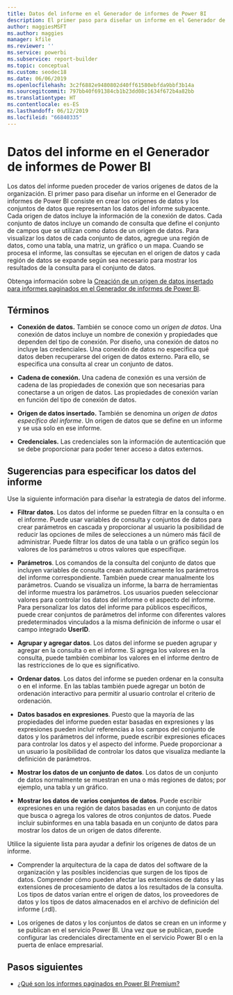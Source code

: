 ```yaml
---
title: Datos del informe en el Generador de informes de Power BI
description: El primer paso para diseñar un informe en el Generador de informes paginados de Power BI consiste en crear los orígenes de datos y los conjuntos de datos que representan los datos del informe subyacente.
author: maggiesMSFT
ms.author: maggies
manager: kfile
ms.reviewer: ''
ms.service: powerbi
ms.subservice: report-builder
ms.topic: conceptual
ms.custom: seodec18
ms.date: 06/06/2019
ms.openlocfilehash: 3c2f6882e9480802d40ff61580ebfda9bbf3b14a
ms.sourcegitcommit: 797bb40f691384cb1b23dd08c1634f672b4a82bb
ms.translationtype: HT
ms.contentlocale: es-ES
ms.lasthandoff: 06/12/2019
ms.locfileid: "66840335"
---
```

# <a name="report-data-in-power-bi-report-builder"></a>Datos del informe en el Generador de informes de Power BI

Los datos del informe pueden proceder de varios orígenes de datos de la organización. El primer paso para diseñar un informe en el Generador de informes de Power BI consiste en crear los orígenes de datos y los conjuntos de datos que representan los datos del informe subyacente. Cada origen de datos incluye la información de la conexión de datos. Cada conjunto de datos incluye un comando de consulta que define el conjunto de campos que se utilizan como datos de un origen de datos. Para visualizar los datos de cada conjunto de datos, agregue una región de datos, como una tabla, una matriz, un gráfico o un mapa. Cuando se procesa el informe, las consultas se ejecutan en el origen de datos y cada región de datos se expande según sea necesario para mostrar los resultados de la consulta para el conjunto de datos.  

Obtenga información sobre la [Creación de un origen de datos insertado para informes paginados en el Generador de informes de Power BI](paginated-reports-embedded-data-source.md).


##  <a name="BkMk_ReportDataTerms"></a> Términos  
  
- **Conexión de datos.** También se conoce como un *origen de datos*. Una conexión de datos incluye un nombre de conexión y propiedades que dependen del tipo de conexión. Por diseño, una conexión de datos no incluye las credenciales. Una conexión de datos no especifica qué datos deben recuperarse del origen de datos externo. Para ello, se especifica una consulta al crear un conjunto de datos.  
  
- **Cadena de conexión.** Una cadena de conexión es una versión de cadena de las propiedades de conexión que son necesarias para conectarse a un origen de datos. Las propiedades de conexión varían en función del tipo de conexión de datos.  
  
- **Origen de datos insertado.** También se denomina un *origen de datos específico del informe*. Un origen de datos que se define en un informe y se usa solo en ese informe.  
  
- **Credenciales.** Las credenciales son la información de autenticación que se debe proporcionar para poder tener acceso a datos externos.  
  
##  <a name="BkMk_ReportDataTips"></a> Sugerencias para especificar los datos del informe

 Use la siguiente información para diseñar la estrategia de datos del informe.  
  
- **Filtrar datos**. Los datos del informe se pueden filtrar en la consulta o en el informe. Puede usar variables de consulta y conjuntos de datos para crear parámetros en cascada y proporcionar al usuario la posibilidad de reducir las opciones de miles de selecciones a un número más fácil de administrar. Puede filtrar los datos de una tabla o un gráfico según los valores de los parámetros u otros valores que especifique.  
  
- **Parámetros**. Los comandos de la consulta del conjunto de datos que incluyen variables de consulta crean automáticamente los parámetros del informe correspondiente. También puede crear manualmente los parámetros. Cuando se visualiza un informe, la barra de herramientas del informe muestra los parámetros. Los usuarios pueden seleccionar valores para controlar los datos del informe o el aspecto del informe. Para personalizar los datos del informe para públicos específicos, puede crear conjuntos de parámetros del informe con diferentes valores predeterminados vinculados a la misma definición de informe o usar el campo integrado **UserID**. 
  
- **Agrupar y agregar datos**. Los datos del informe se pueden agrupar y agregar en la consulta o en el informe. Si agrega los valores en la consulta, puede también combinar los valores en el informe dentro de las restricciones de lo que es significativo.  
  
- **Ordenar datos**. Los datos del informe se pueden ordenar en la consulta o en el informe. En las tablas también puede agregar un botón de ordenación interactivo para permitir al usuario controlar el criterio de ordenación.  
  
- **Datos basados en expresiones**. Puesto que la mayoría de las propiedades del informe pueden estar basadas en expresiones y las expresiones pueden incluir referencias a los campos del conjunto de datos y los parámetros del informe, puede escribir expresiones eficaces para controlar los datos y el aspecto del informe. Puede proporcionar a un usuario la posibilidad de controlar los datos que visualiza mediante la definición de parámetros.  
  
- **Mostrar los datos de un conjunto de datos**. Los datos de un conjunto de datos normalmente se muestran en una o más regiones de datos; por ejemplo, una tabla y un gráfico.  
  
- **Mostrar los datos de varios conjuntos de datos**. Puede escribir expresiones en una región de datos basadas en un conjunto de datos que busca o agrega los valores de otros conjuntos de datos. Puede incluir subinformes en una tabla basada en un conjunto de datos para mostrar los datos de un origen de datos diferente.  
  
 Utilice la siguiente lista para ayudar a definir los orígenes de datos de un informe.  
  
- Comprender la arquitectura de la capa de datos del software de la organización y las posibles incidencias que surgen de los tipos de datos. Comprender cómo pueden afectar las extensiones de datos y las extensiones de procesamiento de datos a los resultados de la consulta. Los tipos de datos varían entre el origen de datos, los proveedores de datos y los tipos de datos almacenados en el archivo de definición del informe (.rdl).  
  
- Los orígenes de datos y los conjuntos de datos se crean en un informe y se publican en el servicio Power BI. Una vez que se publican, puede configurar las credenciales directamente en el servicio Power BI o en la puerta de enlace empresarial. 

## <a name="next-steps"></a>Pasos siguientes

- [¿Qué son los informes paginados en Power BI Premium?](paginated-reports-report-builder-power-bi.md)  
